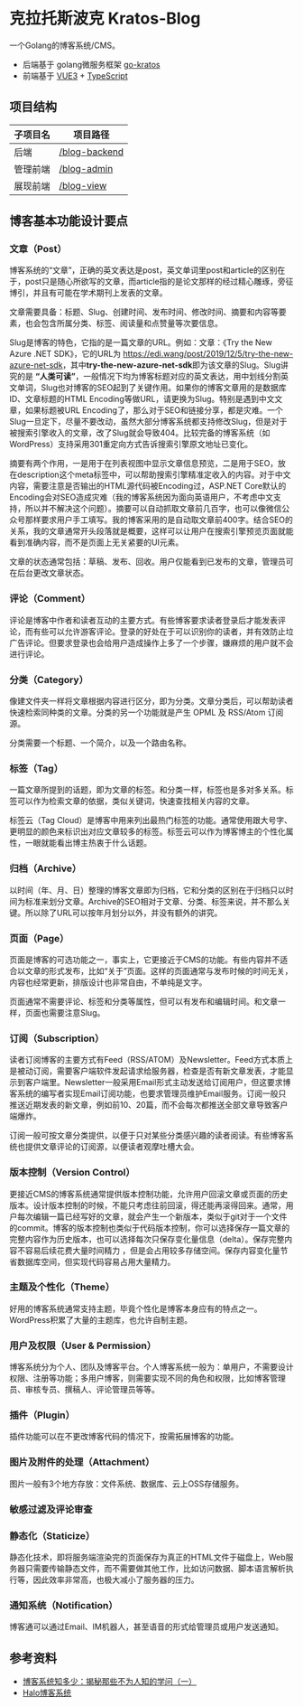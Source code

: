 # 克拉托斯波克 Kratos-Blog

一个Golang的博客系统/CMS。

- 后端基于 golang微服务框架 [go-kratos](https://go-kratos.dev/)
- 前端基于 [VUE3](https://vuejs.org/) + [TypeScript](https://www.typescriptlang.org/)

## 项目结构

| 子项目名 | 项目路径                                                                                     |
|------|------------------------------------------------------------------------------------------|
| 后端   | [/blog-backend](https://github.com/tx7do/kratos-blog/tree/main/blog-backend)             |
| 管理前端 | [/blog-admin](https://github.com/tx7do/kratos-blog/tree/main/blog-frontend/blog-admin) |
| 展现前端 | [/blog-view](https://github.com/tx7do/kratos-blog/tree/main/blog-frontend/blog-view)  |

## 博客基本功能设计要点

### 文章（Post）

博客系统的“文章”，正确的英文表达是post，英文单词里post和article的区别在于，post只是随心所欲写的文章，而article指的是论文那样的经过精心雕琢，旁征博引，并且有可能在学术期刊上发表的文章。

文章需要具备：标题、Slug、创建时间、发布时间、修改时间、摘要和内容等要素，也会包含所属分类、标签、阅读量和点赞量等次要信息。

Slug是博客的特色，它指的是一篇文章的URL。例如：文章：《Try the New Azure .NET SDK》，它的URL为 <https://edi.wang/post/2019/12/5/try-the-new-azure-net-sdk>，其中**try-the-new-azure-net-sdk**即为该文章的Slug。Slug讲究的是 **“人类可读”**，一般情况下均为博客标题对应的英文表达，用中划线分割英文单词，Slug也对博客的SEO起到了关键作用。如果你的博客文章用的是数据库ID、文章标题的HTML Encoding等做URL，请更换为Slug。特别是遇到中文文章，如果标题被URL Encoding了，那么对于SEO和链接分享，都是灾难。一个Slug一旦定下，尽量不要改动，虽然大部分博客系统都支持修改Slug，但是对于被搜索引擎收入的文章，改了Slug就会导致404。比较完备的博客系统（如WordPress）支持采用301重定向方式告诉搜索引擎原文地址已变化。

摘要有两个作用，一是用于在列表视图中显示文章信息预览，二是用于SEO，放在description这个meta标签中，可以帮助搜索引擎精准定收入的内容。对于中文内容，需要注意是否输出的HTML源代码被Encoding过，ASP.NET Core默认的Encoding会对SEO造成灾难（我的博客系统因为面向英语用户，不考虑中文支持，所以并不解决这个问题）。摘要可以自动抓取文章前几百字，也可以像微信公众号那样要求用户手工填写。我的博客采用的是自动取文章前400字。结合SEO的关系，我的文章通常开头段落就是概要，这样可以让用户在搜索引擎预览页面就能看到准确内容，而不是页面上无关紧要的UI元素。

文章的状态通常包括：草稿、发布、回收。用户仅能看到已发布的文章，管理员可在后台更改文章状态。

### 评论（Comment）

评论是博客中作者和读者互动的主要方式。有些博客要求读者登录后才能发表评论，而有些可以允许游客评论。登录的好处在于可以识别你的读者，并有效防止垃广告评论。但要求登录也会给用户造成操作上多了一个步骤，嫌麻烦的用户就不会进行评论。

### 分类（Category）

像建文件夹一样将文章根据内容进行区分，即为分类。文章分类后，可以帮助读者快速检索同种类的文章。分类的另一个功能就是产生 OPML 及 RSS/Atom 订阅源。

分类需要一个标题、一个简介，以及一个路由名称。

### 标签（Tag）

一篇文章所提到的话题，即为文章的标签。和分类一样，标签也是多对多关系。标签可以作为检索文章的依据，类似关键词，快速查找相关内容的文章。

标签云（Tag Cloud）是博客中用来列出最热门标签的功能。通常使用跟大号字、更明显的颜色来标识出对应文章较多的标签。标签云可以作为博客博主的个性化属性，一眼就能看出博主热衷于什么话题。

### 归档（Archive）

以时间（年、月、日）整理的博客文章即为归档，它和分类的区别在于归档只以时间为标准来划分文章。Archive的SEO相对于文章、分类、标签来说，并不那么关键。所以除了URL可以按年月划分以外，并没有额外的讲究。

### 页面（Page）

页面是博客的可选功能之一，事实上，它更接近于CMS的功能。有些内容并不适合以文章的形式发布，比如“关于”页面。这样的页面通常与发布时候的时间无关，内容也经常更新，排版设计也非常自由，不单纯是文字。

页面通常不需要评论、标签和分类等属性，但可以有发布和编辑时间。和文章一样，页面也需要注意Slug。

### 订阅（Subscription）

读者订阅博客的主要方式有Feed（RSS/ATOM）及Newsletter。Feed方式本质上是被动订阅，需要客户端软件发起请求给服务器，检查是否有新文章发表，才能显示到客户端里。Newsletter一般采用Email形式主动发送给订阅用户，但这要求博客系统的编写者实现Email订阅功能，也要求管理员维护Email服务。订阅一般只推送近期发表的新文章，例如前10、20篇，而不会每次都推送全部文章导致客户端爆炸。

订阅一般可按文章分类提供，以便于只对某些分类感兴趣的读者阅读。有些博客系统也提供文章评论的订阅源，以便读者观摩吐槽大会。

### 版本控制（Version Control）

更接近CMS的博客系统通常提供版本控制功能，允许用户回滚文章或页面的历史版本。设计版本控制的时候，不能只考虑往前回滚，得还能再滚得回来。通常，用户每次编辑一篇已经写好的文章，就会产生一个新版本，类似于git对于一个文件的commit。博客的版本控制也类似于代码版本控制，你可以选择保存一篇文章的完整内容作为历史版本，也可以选择每次只保存变化量信息（delta）。保存完整内容不容易后续花费大量时间精力 ，但是会占用较多存储空间。保存内容变化量节省数据库空间，但实现代码容易占用大量精力。

### 主题及个性化（Theme）

好用的博客系统通常支持主题，毕竟个性化是博客本身应有的特点之一。WordPress积累了大量的主题库，也允许自制主题。

### 用户及权限（User & Permission）

博客系统分为个人、团队及博客平台。个人博客系统一般为：单用户，不需要设计权限、注册等功能；多用户博客，则需要实现不同的角色和权限，比如博客管理员、审核专员、撰稿人、评论管理员等等。

### 插件（Plugin）

插件功能可以在不更改博客代码的情况下，按需拓展博客的功能。

### 图片及附件的处理（Attachment）

图片一般有3个地方存放：文件系统、数据库、云上OSS存储服务。

### 敏感过滤及评论审查

### 静态化（Staticize）

静态化技术，即将服务端渲染完的页面保存为真正的HTML文件于磁盘上，Web服务器只需要传输静态文件，而不需要做其他工作，比如访问数据、脚本语言解析执行等，因此效率非常高，也极大减小了服务器的压力。

### 通知系统（Notification）

博客通可以通过Email、IM机器人，甚至语音的形式给管理员或用户发送通知。

## 参考资料

* [博客系统知多少：揭秘那些不为人知的学问（一）](https://mp.weixin.qq.com/s?__biz=MzU0MTA2MTkwMQ==&mid=2247484915&idx=1&sn=b38ce4fc93cfce88a2f536db93862b77&chksm=fb2ee391cc596a87176bbfa206fb3b90db0f5af7ac752a1f1eb5aad8df6ed477baa92a4b6250&scene=21#wechat_redirect)
* [Halo博客系统](https://halo.run/)
